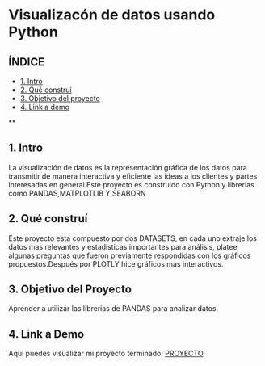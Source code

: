 # Visualizacón de datos usando Python


## ÍNDICE

* [1. Intro](#)
* [2. Qué construí](#)
* [3. Objetivo del proyecto](#)
* [4. Link a demo](#)

**

## 1. Intro

La visualización de datos es la representación gráfica de los datos para transmitir de manera interactiva y eficiente las ideas a los clientes y partes interesadas en general.Este proyecto es construido con Python y librerias como PANDAS,MATPLOTLIB Y SEABORN

## 2. Qué construí

Este proyecto esta compuesto por dos DATASETS, en cada uno extraje los datos mas relevantes y estadisticas importantes para análisis, platee algunas preguntas que fueron previamente respondidas con los gráficos propuestos.Después por PLOTLY hice gráficos mas interactivos.

## 3. Objetivo del Proyecto

Aprender a utilizar las librerias de PANDAS para analizar datos.

## 4. Link a Demo
Aquí puedes visualizar mi proyecto terminado: [PROYECTO](https://colab.research.google.com/drive/19WXMvV8V_5pkG7B2Idmd0UWvF714KD51#scrollTo=YTrZmdxMQG5B)
